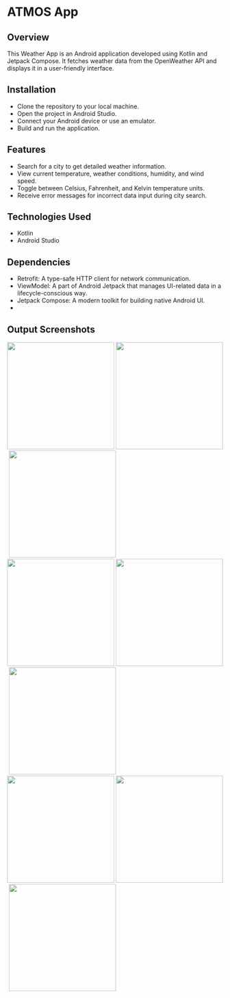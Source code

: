 # ATMOS App

## Overview
This Weather App is an Android application developed using Kotlin and Jetpack Compose. It fetches weather data from the OpenWeather API and displays it in a user-friendly interface.

## Installation
- Clone the repository to your local machine.
- Open the project in Android Studio.
- Connect your Android device or use an emulator.
- Build and run the application.

## Features
- Search for a city to get detailed weather information.
- View current temperature, weather conditions, humidity, and wind speed.
- Toggle between Celsius, Fahrenheit, and Kelvin temperature units.
- Receive error messages for incorrect data input during city search.

## Technologies Used
- Kotlin
- Android Studio
  
## Dependencies
- Retrofit: A type-safe HTTP client for network communication.
- ViewModel: A part of Android Jetpack that manages UI-related data in a lifecycle-conscious way.
- Jetpack Compose: A modern toolkit for building native Android UI.
- 
## Output Screenshots

<img src="https://github.com/preetham-1601/Atmosapp/blob/master/Screenshot_1.png" width="250px">&nbsp;<img src="https://github.com/preetham-1601/Atmosapp/blob/master/Screenshot_2.png" width="250px">&nbsp;<img src="https://github.com/preetham-1601/Atmosapp/blob/master/Screenshot_3.png" width="250px">&nbsp;<img src="https://github.com/preetham-1601/Atmosapp/blob/master/Screenshot_4loading.png" width="250px">&nbsp;<img src="https://github.com/preetham-1601/Atmosapp/blob/master/Screenshot_5main.png" width="250px">&nbsp;<img src="https://github.com/preetham-1601/Atmosapp/blob/master/Screenshot_6f.png" width="250px">&nbsp;<img src="https://github.com/preetham-1601/Atmosapp/blob/master/Screenshot_7k.png" width="250px">&nbsp;<img src="https://github.com/preetham-1601/Atmosapp/blob/master/Screenshot_8incorrect.png" width="250px">&nbsp;<img src="https://github.com/preetham-1601/Atmosapp/blob/master/Screenshot_9new.png" width="250px">
